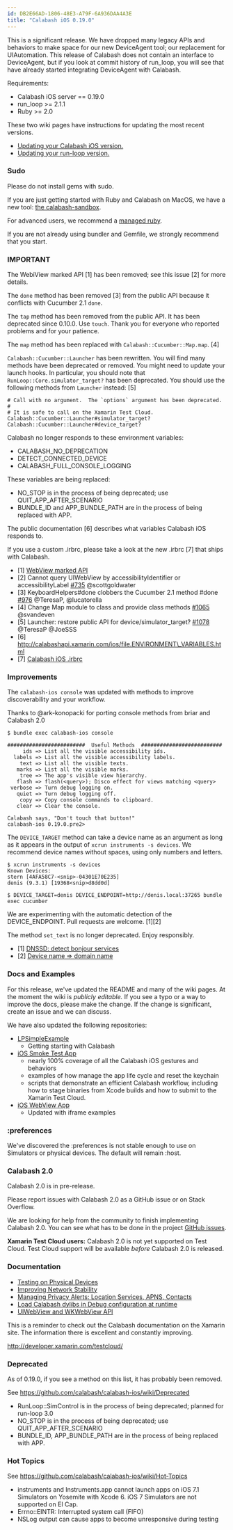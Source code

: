 ```yaml
---
id: DB2E66AD-1806-48E3-A79F-6A936DAA4A3E
title: "Calabash iOS 0.19.0"
---
```


This is a significant release. We have dropped many legacy APIs and behaviors
to make space for our new DeviceAgent tool; our replacement for UIAutomation.
This release of Calabash does not contain an interface to DeviceAgent, but if
you look at commit history of run\_loop, you will see that have already started
integrating DeviceAgent with Calabash.

Requirements:

* Calabash iOS server == 0.19.0
* run\_loop >= 2.1.1
* Ruby >= 2.0

These two wiki pages have instructions for updating the most recent versions.

* [Updating your Calabash iOS version.](https://github.com/calabash/calabash-ios/wiki/B1-Updating-your-Calabash-iOS-version)
* [Updating your run-loop version.](https://github.com/calabash/calabash-ios/wiki/Updating-your-run-loop-version)

### Sudo

Please do not install gems with sudo.

If you are just getting started with Ruby and Calabash on MacOS, we have a new
tool: [the calabash-sandbox](https://github.com/calabash/install).

For advanced users, we recommend a [managed ruby](https://github.com/calabash/calabash-ios/wiki/Ruby-on-MacOS#ruby-managers-on-macos).

If you are not already using bundler and Gemfile, we strongly recommend
that you start.

### IMPORTANT

The WebiView marked API [1] has been removed; see this issue [2] for more details.

The `done` method has been removed [3] from the public API because it conflicts
with Cucumber 2.1 `done`.

The `tap` method has been removed from the public API.  It has been deprecated
since 0.10.0.  Use `touch`.  Thank you for everyone who reported problems and
for your patience.

The `map` method has been replaced with `Calabash::Cucumber::Map.map`. [4]

`Calabash::Cucumber::Launcher` has been rewritten. You will find many methods
have been deprecated or removed.  You might need to update your launch hooks.
In particular, you should note that `RunLoop::Core.simulator_target?`
has been deprecated.  You should use the following methods from
`Launcher` instead: [5]

```
# Call with no argument.  The `options` argument has been deprecated.
#
# It is safe to call on the Xamarin Test Cloud.
Calabash::Cucumber::Launcher#simulator_target?
Calabash::Cucumber::Launcher#device_target?
```

Calabash no longer responds to these environment variables:

* CALABASH\_NO\_DEPRECATION
* DETECT\_CONNECTED\_DEVICE
* CALABASH\_FULL\_CONSOLE\_LOGGING

These variables are being replaced:

* NO\_STOP is in the process of being deprecated; use QUIT\_APP\_AFTER\_SCENARIO
* BUNDLE\_ID and APP\_BUNDLE\_PATH are in the process of being replaced with APP.

The public documentation [6] describes what variables Calabash iOS responds to.

If you use a custom .irbrc, please take a look at the new .irbrc [7]
that ships with Calabash.

* [1] [WebView marked API](https://github.com/calabash/calabash-ios/wiki/06-WebView-Support#deprecated-apis)
* [2] Cannot query UIWebView by accessibilityIdentifier or accessibilityLabel
[#735](https://github.com/calabash/calabash-ios/issues/735) @scottgoldwater
* [3] KeyboardHelpers#done clobbers the Cucumber 2.1 method #done
  [#976](https://github.com/calabash/calabash-ios/issues/976) @TeresaP, @lucatorella
* [4] Change Map module to class and provide class methods
  [#1065](https://github.com/calabash/calabash-ios/issues/1065) @svandeven
* [5] Launcher: restore public API for device/simulator\_target?
  [#1078](https://github.com/calabash/calabash-ios/pull/1078) @TeresaP
  @JoeSSS
* [6] http://calabashapi.xamarin.com/ios/file.ENVIRONMENT\_VARIABLES.html
* [7] [Calabash iOS .irbrc](https://github.com/calabash/calabash-ios/blob/develop/calabash-cucumber/scripts/.irbrc)

### Improvements

The `calabash-ios console` was updated with methods to improve discoverability
and your workflow.

Thanks to @ark-konopacki for porting console methods from briar and
Calabash 2.0

```
$ bundle exec calabash-ios console

#########################  Useful Methods  ##########################
     ids => List all the visible accessibility ids.
  labels => List all the visible accessibility labels.
    text => List all the visible texts.
   marks => List all the visible marks.
    tree => The app's visible view hierarchy.
   flash => flash(<query>); Disco effect for views matching <query>
 verbose => Turn debug logging on.
   quiet => Turn debug logging off.
    copy => Copy console commands to clipboard.
   clear => Clear the console.

Calabash says, "Don't touch that button!"
calabash-ios 0.19.0.pre2>
```

The `DEVICE_TARGET` method can take a device name as an argument as long as it
appears in the output of `xcrun instruments -s devices`.  We recommend
device names without spaces, using only numbers and letters.

```
$ xcrun instruments -s devices
Known Devices:
stern [4AFA58C7-<snip>-04301E70E235]
denis (9.3.1) [19368<snip>d8dd0d]

$ DEVICE_TARGET=denis DEVICE_ENDPOINT=http://denis.local:37265 bundle exec cucumber
```

We are experimenting with the automatic detection of the DEVICE\_ENDPOINT.
Pull requests are welcome. [1][2]

The method `set_text` is no longer deprecated.  Enjoy responsibly.

- [1] [DNSSD: detect bonjour services](https://github.com/calabash/run_loop/pull/385)
- [2] [Device name => domain name](https://github.com/calabash/run_loop/blob/develop/lib/run_loop/xcuitest.rb#L189)

### Docs and Examples

For this release, we've updated the README and many of the wiki pages.  At the
moment the wiki is *publicly editable.*  If you see a typo or a way to improve
the docs, please make the change.  If the change is significant, create an
issue and we can discuss.

We have also updated the following repositories:

* [LPSimpleExample](https://github.com/calabash/calabash-ios-example)
  - Getting starting with Calabash
* [iOS Smoke Test App](https://github.com/calabash/ios-smoke-test-app)
  - nearly 100% coverage of all the Calabash iOS gestures and behaviors
  - examples of how manage the app life cycle and reset the keychain
  - scripts that demonstrate an efficient Calabash workflow, including how to
    stage binaries from Xcode builds and how to submit to the Xamarin Test
    Cloud.
* [iOS WebView App](https://github.com/calabash/ios-webview-test-app)
  - Updated with iframe examples

### :preferences

We've discovered the :preferences is not stable enough to use on Simulators
or physical devices.  The default will remain :host.

### Calabash 2.0

Calabash 2.0 is in pre-release.

Please report issues with Calabash 2.0 as a GitHub issue or on Stack Overflow.

We are looking for help from the community to finish implementing Calabash 2.0.
You can see what has to be done in the project [GitHub issues](https://github.com/calabash/calabash/issues).

**Xamarin Test Cloud users:** Calabash 2.0 is not yet supported on Test Cloud.
Test Cloud support will be available *before* Calabash 2.0 is released.

### Documentation

* [Testing on Physical Devices](https://github.com/calabash/calabash-ios/wiki/Testing-on-Physical-Devices)
* [Improving Network Stability](https://github.com/calabash/calabash-ios/wiki/Improving-Network-Stability)
* [Managing Privacy Alerts: Location Services, APNS, Contacts](https://github.com/calabash/calabash-ios/wiki/Managing-Privacy-Alerts%3A--Location-Services%2C-APNS%2C-Contacts)
* [Load Calabash dylibs in Debug configuration at runtime](https://github.com/calabash/ios-smoke-test-app/pull/17)
* [UIWebView and WKWebView API](https://github.com/calabash/calabash-ios/wiki/06-WebView-Support)

This is a reminder to check out the Calabash documentation on the Xamarin
site.  The information there is excellent and constantly improving.

http://developer.xamarin.com/testcloud/

### Deprecated

As of 0.19.0, if you see a method on this list, it has probably been
removed.

See https://github.com/calabash/calabash-ios/wiki/Deprecated

* RunLoop::SimControl is in the process of being deprecated; planned for run-loop 3.0
* NO\_STOP is in the process of being deprecated; use QUIT\_APP\_AFTER\_SCENARIO
* BUNDLE\_ID, APP\_BUNDLE\_PATH are in the process of being replaced with APP.

### Hot Topics

See https://github.com/calabash/calabash-ios/wiki/Hot-Topics

* instruments and Instruments.app cannot launch apps on iOS 7.1 Simulators on
  Yosemite with Xcode 6.  iOS 7 Simulators are not supported on El Cap.
* Errno::EINTR: Interrupted system call (FIFO)
* NSLog output can cause apps to become unresponsive during testing


